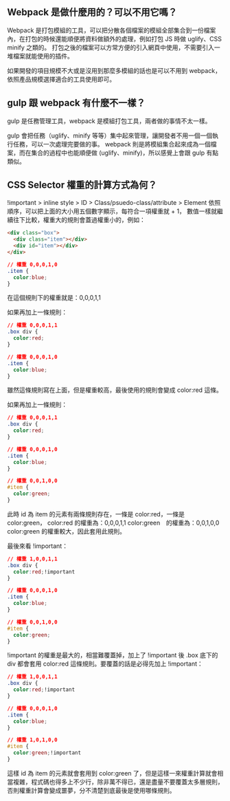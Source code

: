 ## Webpack 是做什麼用的？可以不用它嗎？
Webpack 是打包模組的工具，可以把分散各個檔案的模組全部集合到一份檔案內，在打包的時候還能順便將資料做額外的處理，例如打包 JS 時做 uglify、CSS minify 之類的。
打包之後的檔案可以方常方便的引入網頁中使用，不需要引入一堆檔案就能使用的插件。

如果開發的項目規模不大或是沒用到那麼多模組的話也是可以不用到 webpack，依照產品規模選擇適合的工具使用即可。
## gulp 跟 webpack 有什麼不一樣？
gulp 是任務管理工具，webpack 是模組打包工具，兩者做的事情不太一樣。

gulp 會把任務（uglify、minify 等等）集中起來管理，讓開發者不用一個一個執行任務，可以一次處理完要做的事。
webpack 則是將模組集合起來成為一個檔案，而在集合的過程中也能順便做 (uglify、minify)，所以感覺上會跟 gulp 有點類似。

## CSS Selector 權重的計算方式為何？
!important > inline style > ID > Class/psuedo-class/attribute > Element
依照順序，可以把上面的大小用五個數字顯示，每符合一項權重就 + 1，
數值一樣就繼續往下比較，權重大的規則會蓋過權重小的，例如：

``` html
<div class="box">
  <div class="item"></div>
  <div id="item"></div>
</div>
```

```css
// 權重 0,0,0,1,0
.item {
  color:blue;
}

```

在這個規則下的權重就是：0,0,0,1,1

如果再加上一條規則：

```css
// 權重 0,0,0,1,1
.box div {
  color:red;
}

// 權重 0,0,0,1,0
.item {
  color:blue;
}

```
雖然這條規則寫在上面，但是權重較高，最後使用的規則會變成 color:red 這條。

如果再加上一條規則：

```css
// 權重 0,0,0,1,1
.box div {
  color:red;
}

// 權重 0,0,0,1,0
.item {
  color:blue;
}

// 權重 0,0,1,0,0
#item {
  color:green;
}

```
此時 id 為 item 的元素有兩條規則存在，一條是 color:red，一條是 color:green，
color:red 的權重為：0,0,0,1,1
color:green　的權重為：0,0,1,0,0
color:green 的權重較大，因此套用此規則。

最後來看 !important：

```css
// 權重 1,0,0,1,1
.box div {
  color:red;!important
}

// 權重 0,0,0,1,0
.item {
  color:blue;
}

// 權重 0,0,1,0,0
#item {
  color:green;
}
```
!important 的權重是最大的，相當難覆蓋掉，加上了 !important 後 .box 底下的 div 都會套用 color:red 這條規則。要覆蓋的話是必得先加上 !important：
```css
// 權重 1,0,0,1,1
.box div {
  color:red;!important
}

// 權重 0,0,0,1,0
.item {
  color:blue;
}

// 權重 1,0,1,0,0
#item {
  color:green;!important
}
```

這樣 id 為 item 的元素就會套用到 color:green 了，但是這樣一來權重計算就會相當複雜，程式碼也得多上不少行，除非萬不得已，還是盡量不要覆蓋太多層規則，否則權重計算會變成噩夢，分不清楚到底最後是使用哪條規則。